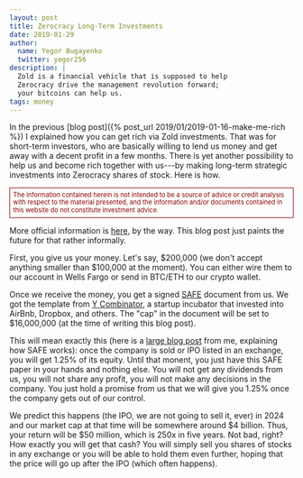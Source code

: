 ```yaml
---
layout: post
title: Zerocracy Long-Term Investments
date: 2019-01-29
author:
  name: Yegor Bugayenko
  twitter: yegor256
description: |
  Zold is a financial vehicle that is supposed to help
  Zerocracy drive the management revolution forward;
  your bitcoins can help us.
tags: money
---
```


In the previous [blog post]({% post_url 2019/01/2019-01-16-make-me-rich %})
I explained how you can get rich via
Zold investments. That was for short-term investors, who are basically
willing to lend us money and get away with a decent profit in a few months.
There is yet another possibility to help us and become rich together
with us---by making long-term strategic investments into Zerocracy shares
of stock. Here is how.

<!--more-->

<p style="color:darkred;border:1px solid darkred;padding:0.5em;font-size:0.8em;line-height:1.2em;">
The information contained herein is not intended to
be a source of advice or credit analysis with respect to the material presented,
and the information and/or documents contained in this
website do not constitute investment advice.
</p>

More official information is [here](https://papers.zold.io/fin-model.pdf),
by the way. This blog post just paints
the future for that rather informally.

First, you give us your money. Let's say, $200,000 (we don't accept anything
smaller than $100,000 at the moment). You can either wire them to our
account in Wells Fargo or send in BTC/ETH to our crypto wallet.

Once we receive the money, you get a signed [SAFE](https://www.seedramp.com/safe.html)
document from us. We got the template from [Y Combinator](https://www.ycombinator.com/documents/),
a startup incubator that invested into AirBnb, Dropbox, and others. The "cap"
in the document will be set to $16,000,000 (at the time of writing this blog post).

This will mean exactly this (here is a [large blog post](https://www.yegor256.com/2016/05/17/convertible-notes.html)
from me, explaining how SAFE works): once the company is sold or IPO listed
in an exchange, you will get 1.25% of its equity. Until that monent, you
just have this SAFE paper in your hands and nothing else. You will not
get any dividends from us, you will not share any profit, you will not
make any decisions in the company. You just hold a promise from us that we
will give you 1.25% once the company gets out of our control.

We predict this happens (the IPO, we are not going to sell it, ever) in 2024
and our market cap at that time will be somewhere around $4 billion. Thus,
your return will be $50 million, which is 250x in five years. Not bad, right?
How exactly you will get that cash? You will simply sell you shares of stocks in any
exchange or you will be able to hold them even further, hoping that the
price will go up after the IPO (which often happens).

<!--
What if this won't happen? What if there will be no IPO in the next five years?

In that case, there is a plan B for you. Zerocracy owns 8% of the entire
Zold capacity, which is around 160 million ZLD. Your $200K investment
entitles you to get ahold of 2 million ZLD, once

 -->

